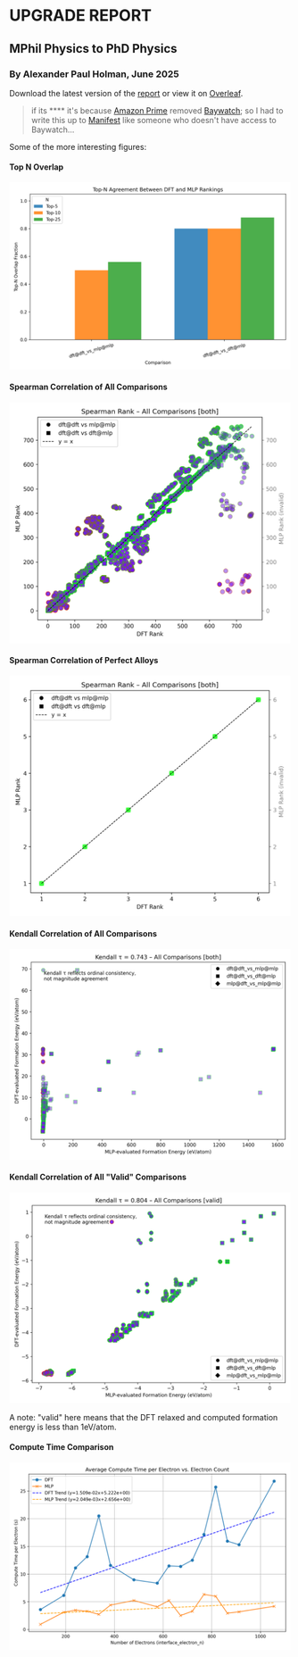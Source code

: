 # UPGRADE REPORT

## MPhil Physics to PhD Physics

### By Alexander Paul Holman, June 2025

Download the latest version of the [report](./Upgrade_Report.pdf) or view it on [Overleaf](https://www.overleaf.com/read/xnsnrccwdygt#9901b3).

> if its **** it's because [Amazon Prime](https://www.amazon.co.uk/amazonprime) removed [Baywatch](https://www.imdb.com/title/tt0096542/); so I had to write this up to [Manifest](https://www.imdb.com/title/tt8421350/) like someone who doesn't have access to Baywatch...

Some of the more interesting figures:

#### Top N Overlap
![Figure 1](./analysis/plots/results_topn_overlap.png)

#### Spearman Correlation of All Comparisons
![Figure 1](./analysis/plots/results_spearman_all_comparisons_both.png)

#### Spearman Correlation of Perfect Alloys
![Figure 1](./analysis/plots/results_perfect_alloys_spearman_all_comparisons_both.png)

#### Kendall Correlation of All Comparisons
![Figure 1](./analysis/plots/results_kendall_all_comparisons_both.png)

#### Kendall Correlation of All "Valid" Comparisons
![Figure 1](./analysis/plots/results_kendall_all_comparisons_valid.png)

A note: "valid" here means that the DFT relaxed and computed formation energy is less than 1eV/atom.

#### Compute Time Comparison
![Figure 1](./analysis/plots/results_compute_time_comparison.png)

